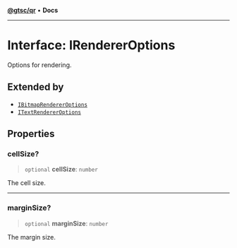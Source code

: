 [**@gtsc/qr**](../README.md) • **Docs**

***

# Interface: IRendererOptions

Options for rendering.

## Extended by

- [`IBitmapRendererOptions`](IBitmapRendererOptions.md)
- [`ITextRendererOptions`](ITextRendererOptions.md)

## Properties

### cellSize?

> `optional` **cellSize**: `number`

The cell size.

***

### marginSize?

> `optional` **marginSize**: `number`

The margin size.

